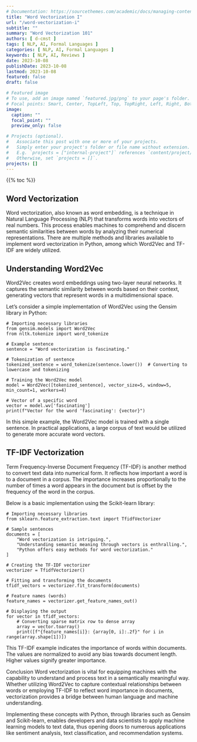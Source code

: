 ```yaml
---
# Documentation: https://sourcethemes.com/academic/docs/managing-content/
title: "Word Vectorization I"
url: "/word-vectorization-i"
subtitle: ""
summary: "Word Vectorization 101"
authors: [ d-cmst ]
tags: [ NLP, AI, Formal Languages ]
categories: [ NLP, AI, Formal Languages ]
keywords: [ NLP, AI, Reviews ]
date: 2023-10-08
publishDate: 2023-10-08
lastmod: 2023-10-08
featured: false
draft: false

# Featured image
# To use, add an image named `featured.jpg/png` to your page's folder.
# Focal points: Smart, Center, TopLeft, Top, TopRight, Left, Right, BottomLeft, Bottom, BottomRight.
image:
  caption: ""
  focal_point: ""
  preview_only: false

# Projects (optional).
#   Associate this post with one or more of your projects.
#   Simply enter your project's folder or file name without extension.
#   E.g. `projects = ["internal-project"]` references `content/project/deep-learning/index.md`.
#   Otherwise, set `projects = []`.
projects: []
---
```


{{% toc %}}

## Word Vectorization
Word vectorization, also known as word embedding, is a technique in Natural Language Processing (NLP) that transforms words into vectors of real numbers. This process enables machines to comprehend and discern semantic similarities between words by analyzing their numerical representations. There are multiple methods and libraries available to implement word vectorization in Python, among which Word2Vec and TF-IDF are widely utilized.

## Understanding Word2Vec
Word2Vec creates word embeddings using two-layer neural networks. It captures the semantic similarity between words based on their context, generating vectors that represent words in a multidimensional space.

Let’s consider a simple implementation of Word2Vec using the Gensim library in Python:

```
# Importing necessary libraries
from gensim.models import Word2Vec
from nltk.tokenize import word_tokenize

# Example sentence
sentence = "Word vectorization is fascinating."

# Tokenization of sentence
tokenized_sentence = word_tokenize(sentence.lower())  # Converting to lowercase and tokenizing

# Training the Word2Vec model
model = Word2Vec([tokenized_sentence], vector_size=5, window=5, min_count=1, workers=4)

# Vector of a specific word
vector = model.wv['fascinating']
print(f"Vector for the word 'fascinating': {vector}")

```

In this simple example, the Word2Vec model is trained with a single sentence. In practical applications, a large corpus of text would be utilized to generate more accurate word vectors.

## TF-IDF Vectorization
Term Frequency-Inverse Document Frequency (TF-IDF) is another method to convert text data into numerical form. It reflects how important a word is to a document in a corpus. The importance increases proportionally to the number of times a word appears in the document but is offset by the frequency of the word in the corpus.

Below is a basic implementation using the Scikit-learn library:

```
# Importing necessary libraries
from sklearn.feature_extraction.text import TfidfVectorizer

# Sample sentences
documents = [
    "Word vectorization is intriguing.",
    "Understanding semantic meaning through vectors is enthralling.",
    "Python offers easy methods for word vectorization."
]

# Creating the TF-IDF vectorizer
vectorizer = TfidfVectorizer()

# Fitting and transforming the documents
tfidf_vectors = vectorizer.fit_transform(documents)

# Feature names (words)
feature_names = vectorizer.get_feature_names_out()

# Displaying the output
for vector in tfidf_vectors:
    # Converting sparse matrix row to dense array
    array = vector.toarray()
    print([f"{feature_names[i]}: {array[0, i]:.2f}" for i in range(array.shape[1])])

```

This TF-IDF example indicates the importance of words within documents. The values are normalized to avoid any bias towards document length. Higher values signify greater importance.

Conclusion
Word vectorization is vital for equipping machines with the capability to understand and process text in a semantically meaningful way. Whether utilizing Word2Vec to capture contextual relationships between words or employing TF-IDF to reflect word importance in documents, vectorization provides a bridge between human language and machine understanding.

Implementing these concepts with Python, through libraries such as Gensim and Scikit-learn, enables developers and data scientists to apply machine learning models to text data, thus opening doors to numerous applications like sentiment analysis, text classification, and recommendation systems.
 
